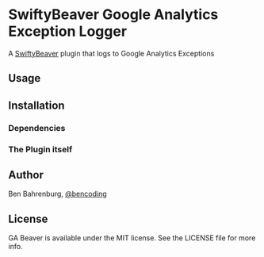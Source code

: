 # SwiftyBeaver Google Analytics Exception Logger

A [SwiftyBeaver](https://swiftybeaver.com) plugin that logs to Google Analytics Exceptions

## Usage

## Installation

### Dependencies

### The Plugin itself

## Author

Ben Bahrenburg, [@bencoding](http://twitter.com/bencoding)

## License

GA Beaver is available under the MIT license. See the LICENSE file for more info.

